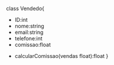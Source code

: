 
class Vendedo{
- ID:int
- nome:string
- email:string
- telefone:int
- comissao:float
+ calcularComissao(vendas float):float
}












